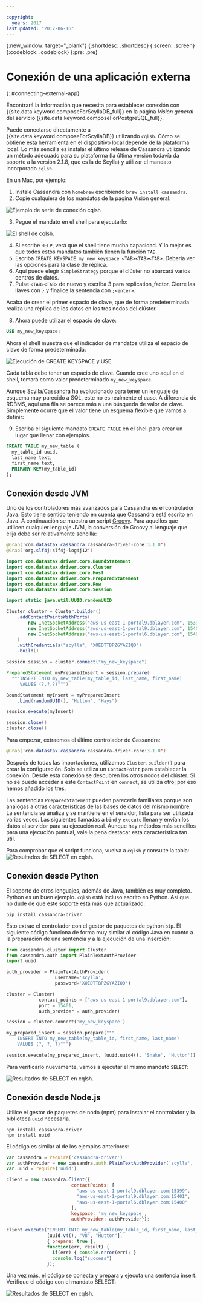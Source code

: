 ```yaml
---

copyright:
  years: 2017
lastupdated: "2017-06-16"
---
```


{:new_window: target="_blank"}
{:shortdesc: .shortdesc}
{:screen: .screen}
{:codeblock: .codeblock}
{:pre: .pre}

# Conexión de una aplicación externa
{: #connecting-external-app}

Encontrará la información que necesita para establecer conexión con {{site.data.keyword.composeForScyllaDB_full}} en la página *Visión general* del servicio {{site.data.keyword.composeForPostgreSQL_full}}.

Puede conectarse directamente a {{site.data.keyword.composeForScyllaDB}} utilizando `cqlsh`. Cómo se obtiene esta herramienta en el dispositivo local depende de la plataforma local. Lo más sencilla es instalar el último release de Cassandra utilizando un método adecuado para su plataforma (la última versión todavía da soporte a la versión 2.1.8, que es la de Scylla) y utilizar el mandato incorporado `cqlsh`.

En un Mac, por ejemplo:

1. Instale Cassandra con `homebrew` escribiendo `brew install cassandra`.
2. Copie cualquiera de los mandatos de la página Visión general:

  ![Ejemplo de serie de conexión `cqlsh`](./cqlsh_connection_string "Ejemplo de serie de conexión cqlsh")

3. Pegue el mandato en el shell para ejecutarlo:

  ![El shell de `cqlsh`.](./cqlsh_shell.png "El shell de cqlsh")

4. Si escribe `HELP`, verá que el shell tiene mucha capacidad. Y lo mejor es que todos estos mandatos también tienen la función `TAB`.
5. Escriba `CREATE KEYSPACE my_new_keyspace <TAB><TAB><TAB>`. Debería ver las opciones para la clase de réplica.
6. Aquí puede elegir `SimpleStrategy` porque el clúster no abarcará varios centros de datos.
7. Pulse `<TAB><TAB>` de nuevo y escriba 3 para replication_factor. Cierre las llaves con `}` y finalice la sentencia con `;<enter>`.

  Acaba de crear el primer espacio de clave, que de forma predeterminada realiza una réplica de los datos en los tres nodos del clúster.

8. Ahora puede utilizar el espacio de clave:

  ```sql
  USE my_new_keyspace;
  ```

  Ahora el shell muestra que el indicador de mandatos utiliza el espacio de clave de forma predeterminada:

  ![Ejecución de `CREATE KEYSPACE` y `USE`.](./images/running_create_keyspace_use.png "Ejecución de `CREATE KEYSPACE` y `USE`")

  Cada tabla debe tener un espacio de clave. Cuando cree uno aquí en el shell, tomará como valor predeterminado `my_new_keyspace`.

  Aunque Scylla/Cassandra ha evolucionado para tener un lenguaje de esquema muy parecido a SQL, este no es realmente el caso. A diferencia de RDBMS, aquí una fila se parece más a una búsqueda de valor de clave. Simplemente ocurre que el valor tiene un esquema flexible que vamos a definir:

9. Escriba el siguiente mandato `CREATE TABLE` en el shell para crear un lugar que llenar con ejemplos.

  ```sql
  CREATE TABLE my_new_table (
    my_table_id uuid,
    last_name text,
    first_name text,
    PRIMARY KEY(my_table_id)
  );
  ```

## Conexión desde JVM

Uno de los controladores más avanzados para Cassandra es el controlador Java. Esto tiene sentido teniendo en cuenta que Cassandra está escrito en Java. A continuación se muestra un script [Groovy](http://www.groovy-lang.org/documentation.html#gettingstarted). Para aquellos que utilicen cualquier lenguaje JVM, la conversión de Groovy al lenguaje que elija debe ser relativamente sencilla:

```java
@Grab('com.datastax.cassandra:cassandra-driver-core:3.1.0')
@Grab('org.slf4j:slf4j-log4j12')

import com.datastax.driver.core.BoundStatement
import com.datastax.driver.core.Cluster
import com.datastax.driver.core.Host
import com.datastax.driver.core.PreparedStatement
import com.datastax.driver.core.Row
import com.datastax.driver.core.Session

import static java.util.UUID.randomUUID

Cluster cluster = Cluster.builder()
    .addContactPointsWithPorts(
        new InetSocketAddress("aws-us-east-1-portal9.dblayer.com", 15399 ),
        new InetSocketAddress("aws-us-east-1-portal9.dblayer.com", 15401 ),
        new InetSocketAddress("aws-us-east-1-portal6.dblayer.com", 15400 )
    )
    .withCredentials("scylla", "XOEDTTBPZGYAZIQD")
    .build()

Session session = cluster.connect("my_new_keyspace")

PreparedStatement myPreparedInsert = session.prepare(
  """INSERT INTO my_new_table(my_table_id, last_name, first_name)
     VALUES (?,?,?)""")

BoundStatement myInsert = myPreparedInsert
    .bind(randomUUID(), "Hutton", "Hays")

session.execute(myInsert)

session.close()
cluster.close()
```

Para empezar, extraemos el último controlador de Cassandra:

```java
@Grab('com.datastax.cassandra:cassandra-driver-core:3.1.0')
```

Después de todas las importaciones, utilizamos `Cluster.builder()` para crear la configuración. Solo se utiliza un `ContactPoint` para establecer la conexión. Desde esta conexión se descubren los otros nodos del clúster. Si no se puede acceder a este `ContactPoint` en `connect`, se utiliza otro; por eso hemos añadido los tres.

Las sentencias `PreparedStatement` pueden parecerle familiares porque son análogas a otras características de las bases de datos del mismo nombre. La sentencia se analiza y se mantiene en el servidor, lista para ser utilizada varias veces. Las siguientes llamadas a `bind` y `execute` llenan y envían los datos al servidor para su ejecución real. Aunque hay métodos más sencillos para una ejecución puntual, vale la pena destacar esta característica tan útil.

Para comprobar que el script funciona, vuelva a `cqlsh` y consulte la tabla: ![Resultados de `SELECT` en `cqlsh`.](./images/results_select_java.png "Resultados de Select")

## Conexión desde Python

El soporte de otros lenguajes, además de Java, también es muy completo. Python es un buen ejemplo. `cqlsh` está incluso escrito en Python. Así que no dude de que este soporte está más que actualizado:

```shell
pip install cassandra-driver
```

Esto extrae el controlador con el gestor de paquetes de python `pip`. El siguiente código funciona de forma muy similar al código Java en cuanto a la preparación de una sentencia y a la ejecución de una inserción:

```python
from cassandra.cluster import Cluster
from cassandra.auth import PlainTextAuthProvider
import uuid

auth_provider = PlainTextAuthProvider(
                  username='scylla',
                  password='XOEDTTBPZGYAZIQD')

cluster = Cluster(
            contact_points = ["aws-us-east-1-portal9.dblayer.com"],
            port = 15401,
            auth_provider = auth_provider)

session = cluster.connect('my_new_keyspace')

my_prepared_insert = session.prepare("""
    INSERT INTO my_new_table(my_table_id, first_name, last_name)
    VALUES (?, ?, ?)""")

session.execute(my_prepared_insert, [uuid.uuid4(), 'Snake', 'Hutton'])
```

Para verificarlo nuevamente, vamos a ejecutar el mismo mandato `SELECT`:

![Resultados de `SELECT` en `cqlsh`.](./images/results_select_python.png "Resultados de Select")

## Conexión desde Node.js

Utilice el gestor de paquetes de nodo (npm) para instalar el controlador y la biblioteca `uuid` necesaria.

```shell
npm install cassandra-driver
npm install uuid
```

 El código es similar al de los ejemplos anteriores:

```javascript
var cassandra = require('cassandra-driver')
var authProvider = new cassandra.auth.PlainTextAuthProvider('scylla', 'XOEDTTBPZGYAZIQD')
var uuid = require('uuid')

client = new cassandra.Client({
                        contactPoints: [
                          "aws-us-east-1-portal9.dblayer.com:15399",
                          "aws-us-east-1-portal9.dblayer.com:15401",
                          "aws-us-east-1-portal6.dblayer.com:15400"
                        ],
                        keyspace: 'my_new_keyspace',
                        authProvider: authProvider});

client.execute("INSERT INTO my_new_table(my_table_id, first_name, last_name) VALUES(?,?,?)",
               [uuid.v4(), "V8", "Hutton"],
               { prepare: true },
               function(err, result) {
                 if(err) { console.error(err); }
                 console.log("success")
               });

```

Una vez más, el código se conecta y prepara y ejecuta una sentencia insert. Verifique el código con el mandato SELECT:

![Resultados de `SELECT` en `cqlsh`.](./images/results_select_node.png "Resultados de Select")
